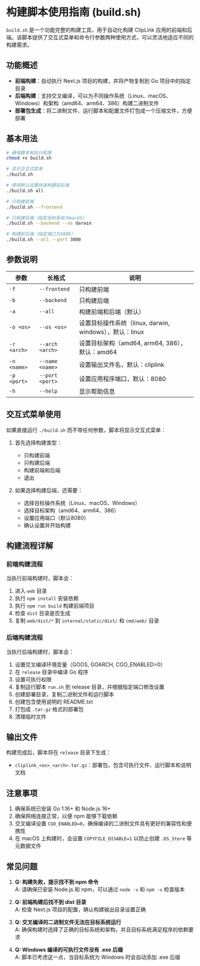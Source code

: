 # 构建脚本使用指南 (build.sh)

`build.sh` 是一个功能完整的构建工具，用于自动化构建 ClipLink 应用的前端和后端。该脚本提供了交互式菜单和命令行参数两种使用方式，可以灵活地适应不同的构建需求。

## 功能概述

- **前端构建**：自动执行 Next.js 项目的构建，并将产物复制到 Go 项目中的指定目录
- **后端构建**：支持交叉编译，可以为不同操作系统（Linux、macOS、Windows）和架构（amd64、arm64、386）构建二进制文件
- **部署包生成**：将二进制文件、运行脚本和配置文件打包成一个压缩文件，方便部署

## 基本用法

```bash
# 确保脚本有执行权限
chmod +x build.sh

# 显示交互式菜单
./build.sh

# 使用默认设置快速构建前后端
./build.sh all

# 只构建前端
./build.sh --frontend

# 只构建后端（指定目标系统为macOS）
./build.sh --backend --os darwin

# 构建前后端（指定端口为3000）
./build.sh --all --port 3000
```

## 参数说明

| 参数 | 长格式 | 说明 |
|------|--------|------|
| `-f` | `--frontend` | 只构建前端 |
| `-b` | `--backend` | 只构建后端 |
| `-a` | `--all` | 构建前端和后端（默认） |
| `-o <os>` | `--os <os>` | 设置目标操作系统（linux, darwin, windows），默认：linux |
| `-r <arch>` | `--arch <arch>` | 设置目标架构（amd64, arm64, 386），默认：amd64 |
| `-n <name>` | `--name <name>` | 设置输出文件名，默认：cliplink |
| `-p <port>` | `--port <port>` | 设置应用程序端口，默认：8080 |
| `-h` | `--help` | 显示帮助信息 |

## 交互式菜单使用

如果直接运行 `./build.sh` 而不带任何参数，脚本将显示交互式菜单：

1. 首先选择构建类型：
   - 只构建前端
   - 只构建后端
   - 构建前端和后端
   - 退出

2. 如果选择构建后端，还需要：
   - 选择目标操作系统（Linux、macOS、Windows）
   - 选择目标架构（amd64、arm64、386）
   - 设置应用端口（默认8080）
   - 确认设置并开始构建

## 构建流程详解

### 前端构建流程

当执行前端构建时，脚本会：

1. 进入 `web` 目录
2. 执行 `npm install` 安装依赖
3. 执行 `npm run build` 构建前端项目
4. 检查 `dist` 目录是否生成
5. 复制 `web/dist/*` 到 `internal/static/dist/` 和 `cmd/web/` 目录

### 后端构建流程

当执行后端构建时，脚本会：

1. 设置交叉编译环境变量（GOOS, GOARCH, CGO_ENABLED=0）
2. 在 `release` 目录中编译 Go 程序
3. 设置可执行权限
4. 复制运行脚本 `run.sh` 到 release 目录，并根据指定端口修改设置
5. 创建部署目录，复制二进制文件和运行脚本
6. 创建包含使用说明的 README.txt
7. 打包成 `.tar.gz` 格式的部署包
8. 清理临时文件

## 输出文件

构建完成后，脚本将在 `release` 目录下生成：

- `cliplink_<os>_<arch>.tar.gz`：部署包，包含可执行文件、运行脚本和说明文档

## 注意事项

1. 确保系统已安装 Go 1.16+ 和 Node.js 16+
2. 确保网络连接正常，以便 npm 能够下载依赖
3. 交叉编译设置 `CGO_ENABLED=0`，确保编译的二进制文件具有更好的兼容性和便携性
4. 在 macOS 上构建时，会设置 `COPYFILE_DISABLE=1` 以防止创建 `.DS_Store` 等元数据文件

## 常见问题

1. **Q: 构建失败，提示找不到 npm 命令**  
   A: 请确保已安装 Node.js 和 npm，可以通过 `node -v` 和 `npm -v` 检查版本

2. **Q: 前端构建后找不到 dist 目录**  
   A: 检查 Next.js 项目的配置，确认构建输出目录设置正确

3. **Q: 交叉编译的二进制文件无法在目标系统运行**  
   A: 确保构建时选择了正确的目标系统和架构，并且目标系统满足程序的依赖要求

4. **Q: Windows 编译的可执行文件没有 .exe 后缀**  
   A: 脚本已考虑这一点，当目标系统为 Windows 时会自动添加 .exe 后缀 